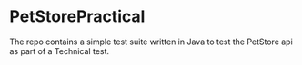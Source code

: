 # PetStorePractical
The repo contains a simple test suite written in Java to test the PetStore api as part of a Technical test.
